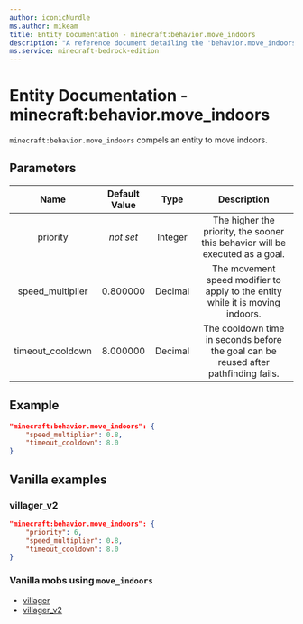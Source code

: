```yaml
---
author: iconicNurdle
ms.author: mikeam
title: Entity Documentation - minecraft:behavior.move_indoors
description: "A reference document detailing the 'behavior.move_indoors' entity goal"
ms.service: minecraft-bedrock-edition
---
```


# Entity Documentation - minecraft:behavior.move_indoors

`minecraft:behavior.move_indoors` compels an entity to move indoors.

## Parameters

| Name| Default Value| Type| Description |
|:-----------:|:-----------:|:-----------:|:-----------:|
| priority|*not set*|Integer|The higher the priority, the sooner this behavior will be executed as a goal.|
| speed_multiplier| 0.800000| Decimal| The movement speed modifier to apply to the entity while it is moving indoors. |
| timeout_cooldown| 8.000000| Decimal| The cooldown time in seconds before the goal can be reused after pathfinding fails. |

## Example

```json
"minecraft:behavior.move_indoors": {
    "speed_multiplier": 0.8,
    "timeout_cooldown": 8.0
}
```

## Vanilla examples

### villager_v2

```json
"minecraft:behavior.move_indoors": {
    "priority": 6,
    "speed_multiplier": 0.8,
    "timeout_cooldown": 8.0
}
```

### Vanilla mobs using `move_indoors`

- [villager](../../../../Source/VanillaBehaviorPack_Snippets/entities/villager.md)
- [villager_v2](../../../../source/vanillabehaviorpack_snippets/entities/villager_v2.md)
